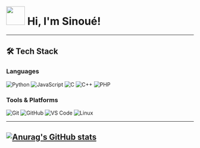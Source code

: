 # <img src="https://media.giphy.com/media/hvRJCLFzcasrR4ia7z/giphy.gif" width="50px"> Hi, I'm Sinoué!

---

## 🛠️ Tech Stack

### Languages
<p>
  <img src="https://img.shields.io/badge/-Python-3776AB?logo=python&logoColor=white&style=for-the-badge" alt="Python"/>
  <img src="https://img.shields.io/badge/-JavaScript-F7DF1E?logo=javascript&logoColor=black&style=for-the-badge" alt="JavaScript"/>
  <img src="https://img.shields.io/badge/-JavaScript-F7DF1E?logo=javascript&logoColor=black&style=for-the-badge" alt="C"/>
  <img src="https://img.shields.io/badge/-JavaScript-F7DF1E?logo=javascript&logoColor=black&style=for-the-badge" alt="C++"/>
  <img src="https://img.shields.io/badge/-HTML5-E34F26?logo=html5&logoColor=white&style=for-the-badge" alt="PHP"/>
</p>

### Tools & Platforms
<p>
  <img src="https://img.shields.io/badge/-Git-F05032?logo=git&logoColor=white&style=for-the-badge" alt="Git"/>
  <img src="https://img.shields.io/badge/-GitHub-181717?logo=github&logoColor=white&style=for-the-badge" alt="GitHub"/>
  <img src="https://img.shields.io/badge/-VS%20Code-007ACC?logo=visual-studio-code&logoColor=white&style=for-the-badge" alt="VS Code"/>
  <img src="https://img.shields.io/badge/-Linux-FCC624?logo=linux&logoColor=black&style=for-the-badge" alt="Linux"/>
</p>

---

[![Anurag's GitHub stats](https://github-readme-stats.vercel.app/api?username=GAD-cell)](https://github.com/anuraghazra/github-readme-stats)
---

